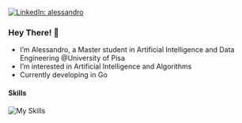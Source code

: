 [![LinkedIn: alessandro](https://img.shields.io/badge/-alessandro-blue?style=flat-square&logo=Linkedin&logoColor=white&link=https://www.linkedin.com/in/alessandro/)](https://www.linkedin.com/in/alessandro-versari-4b6533240/)

### Hey There! 👋

- I’m Alessandro, a Master student in Artificial Intelligence and Data Engineering @University of Pisa
- I’m interested in Artificial Intelligence and Algorithms
- Currently developing in Go 

#### Skills

![My Skills](https://skillicons.dev/icons?i=go,cpp,cs,c,py,php,mysql,svelte,js,html,css,bootstrap,tailwind)
